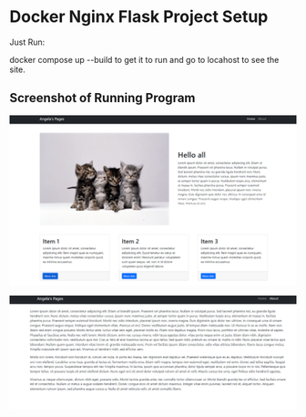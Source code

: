# Docker Nginx Flask Project Setup

Just Run:

docker compose up --build to get it to run and go to locahost to see the site.

## Screenshot of Running Program

![Running Program](screenshots/indexscreenshot.PNG)

![Running Program](screenshots/aboutscreenshot.PNG)
